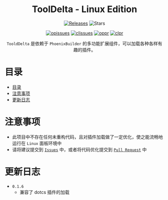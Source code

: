 <h1 align="center">ToolDelta - Linux Edition</h1>
<p align="center">
  <a href="https://github.com/SuperScript-PRC/ToolDelta/releases"><img src="https://img.shields.io/github/v/release/SuperScript-PRC/ToolDelta?display_name=tag&sort=semver" alt="Releases"></a>
  <img src="https://img.shields.io/github/stars/SuperScript-PRC/ToolDelta.svg?style=falt" alt="Stars">
</p>
  
<p align="center">
  <a href="https://github.com/SuperScript-PRC/ToolDelta/issues"><img src="https://img.shields.io/github/issues/SuperScript-PRC/ToolDelta.svg?style=flat" alt="opissues"></a>
  <a href="https://github.com/SuperScript-PRC/ToolDelta/issues?q=is%3Aissue+is%3Aclosed"><img src="https://img.shields.io/github/issues-closed/SuperScript-PRC/ToolDelta.svg?style=flat&color=success" alt="clissues"></a>
  <a href="https://github.com/SuperScript-PRC/ToolDelta/pulls"><img src="https://img.shields.io/github/issues-pr/SuperScript-PRC/ToolDelta.svg?style=falt" alt="oppr"></a>
  <a href="https://github.com/SuperScript-PRC/ToolDelta/pulls?q=is%3Apr+is%3Aclosed"><img src="https://img.shields.io/github/issues-pr-closed/SuperScript-PRC/ToolDelta.svg?style=flat&color=success" alt="clpr"></a>
</p>

<p align="center">
  <code>TooldDelta</code> 是依赖于 <code>PhoenixBuilder</code> 的多功能扩展组件，可以加载各种各样有趣的插件。
</p>







# 目录
- [目录](#目录)
- [注意事项](#注意事项)
- [更新日志](#更新日志)





# 注意事项
- 此项目中不存在任何未重构代码，且对插件加载做了一定优化，使之能流畅地运行在 `Linux` 面板环境中
- 请将建议提交到 [`Issues`](https://github.com/SuperScript-PRC/ToolDelta/issues) 中，或者将代码优化提交到 [`Pull Request`](https://github.com/SuperScript-PRC/ToolDelta/pulls) 中





# 更新日志
- `0.1.6`
  - 兼容了 dotcs 插件的加载
